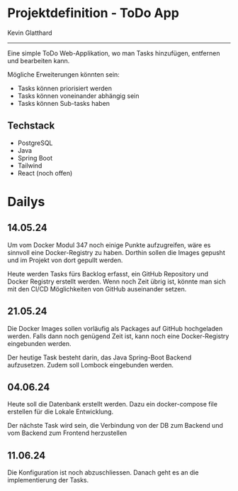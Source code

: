Projektdefinition - ToDo App 
================
Kevin Glatthard
____
Eine simple ToDo Web-Applikation, wo man Tasks hinzufügen, entfernen und bearbeiten kann.

Mögliche Erweiterungen könnten sein:

- Tasks können priorisiert werden
- Tasks können voneinander abhängig sein
- Tasks können Sub-tasks haben


Techstack
------

- PostgreSQL
- Java 
- Spring Boot
- Tailwind
- React (noch offen)

Dailys
======
14.05.24
----------
Um vom Docker Modul 347 noch einige Punkte aufzugreifen, 
wäre es sinnvoll eine Docker-Registry zu haben. Dorthin sollen die Images
gepusht und im Projekt von dort gepullt werden. 

Heute werden Tasks fürs 
Backlog erfasst, ein GitHub Repository und Docker Registry erstellt werden. 
Wenn noch Zeit übrig ist, könnte man sich mit den CI/CD Möglichkeiten von GitHub 
auseinander setzen.

21.05.24
--------
Die Docker Images sollen vorläufig als Packages auf GitHub hochgeladen werden. 
Falls dann noch genügend Zeit ist, kann noch eine Docker-Registry eingebunden werden.

Der heutige Task besteht darin, das Java Spring-Boot Backend aufzusetzen. 
Zudem soll Lombock eingebunden werden. 

04.06.24
-------
Heute soll die Datenbank erstellt werden. 
Dazu ein docker-compose file erstellen für die Lokale Entwicklung.

Der nächste Task wird sein, die Verbindung von der DB zum Backend und
vom Backend zum Frontend herzustellen

11.06.24
--------

Die Konfiguration ist noch abzuschliessen. 
Danach geht es an die implementierung der Tasks.  
